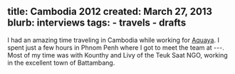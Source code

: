 title: Cambodia 2012
created: March 27, 2013
blurb: interviews
tags:
    - travels
    - drafts
---

I had an amazing time traveling in Cambodia while working for
[Aquaya](http://aquaya.org).  I spent just a few hours in Phnom Penh where I
got to meet the team at ---.  Most of my time was with Kounthy and Livy of the
Teuk Saat NGO, working in the excellent town of Battambang.
